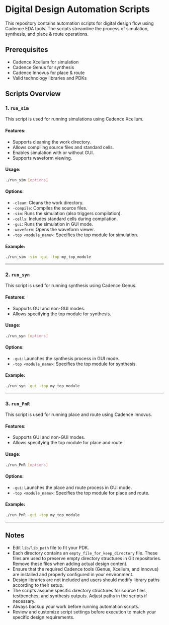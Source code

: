 # Digital Design Automation Scripts

This repository contains automation scripts for digital design flow using Cadence EDA tools. The scripts streamline the process of simulation, synthesis, and place & route operations.

## Prerequisites
- Cadence Xcelium for simulation
- Cadence Genus for synthesis
- Cadence Innovus for place & route
- Valid technology libraries and PDKs
## Scripts Overview

### 1. `run_sim`
This script is used for running simulations using Cadence Xcelium.

#### Features:
- Supports cleaning the work directory.
- Allows compiling source files and standard cells.
- Enables simulation with or without GUI.
- Supports waveform viewing.

#### Usage:
```bash
./run_sim [options]
```

#### Options:
- `-clean`: Cleans the work directory.
- `-compile`: Compiles the source files.
- `-sim`: Runs the simulation (also triggers compilation).
- `-cells`: Includes standard cells during compilation.
- `-gui`: Runs the simulation in GUI mode.
- `-waveform`: Opens the waveform viewer.
- `-top <module_name>`: Specifies the top module for simulation.

#### Example:
```bash
./run_sim -sim -gui -top my_top_module
```

---

### 2. `run_syn`
This script is used for running synthesis using Cadence Genus.

#### Features:
- Supports GUI and non-GUI modes.
- Allows specifying the top module for synthesis.

#### Usage:
```bash
./run_syn [options]
```

#### Options:
- `-gui`: Launches the synthesis process in GUI mode.
- `-top <module_name>`: Specifies the top module for synthesis.

#### Example:
```bash
./run_syn -gui -top my_top_module
```

---


### 3. `run_PnR`
This script is used for running place and route using Cadence Innovus.

#### Features:
- Supports GUI and non-GUI modes.
- Allows specifying the top module for place and route.

#### Usage:
```bash
./run_PnR [options]
```

#### Options:
- `-gui`: Launches the place and route process in GUI mode.
- `-top <module_name>`: Specifies the top module for place and route.

#### Example:
```bash
./run_PnR -gui -top my_top_module
```

---

## Notes
- Edit `lib/lib_path` file to fit your PDK.
- Each directory contains an `empty_file_for_keep_directory` file. These files are used to preserve empty directory structures in Git repositories. Remove these files when adding actual design content.
- Ensure that the required Cadence tools (Genus, Xcelium, and Innovus) are installed and properly configured in your environment.
- Design libraries are not included and users should modify library paths according to their setup.
- The scripts assume specific directory structures for source files, testbenches, and synthesis outputs. Adjust paths in the scripts if necessary.
- Always backup your work before running automation scripts.
- Review and customize script settings before execution to match your specific design requirements.
